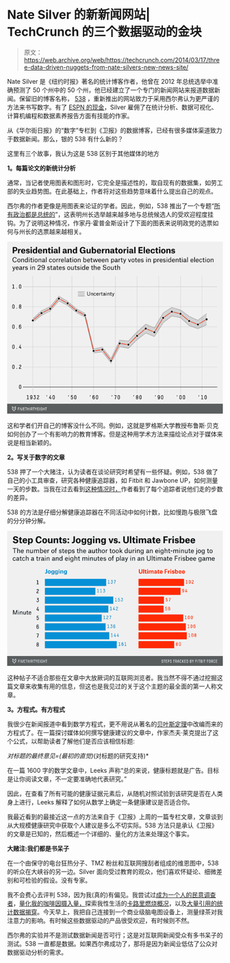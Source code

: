 # Nate Silver 的新新闻网站| TechCrunch 的三个数据驱动的金块

> 原文：<https://web.archive.org/web/https://techcrunch.com/2014/03/17/three-data-driven-nuggets-from-nate-silvers-new-news-site/>

Nate Silver 是《纽约时报》著名的统计博客作者，他曾在 2012 年总统选举中准确预测了 50 个州中的 50 个州，他已经建立了一个专门的新闻网站来报道数据新闻。保留旧的博客名称， [538](https://web.archive.org/web/20230323204641/http://fivethirtyeight.com/) ，重新推出的网站致力于采用西尔弗认为更严谨的方法来书写数字。有了 [ESPN 的现金](https://web.archive.org/web/20230323204641/http://www.mediaite.com/online/nate-silver-explains-why-he-sold-538-brand-to-espn/)，Silver 雇佣了在统计分析、数据可视化、计算机编程和数据素养报告方面有技能的作家。

从《华尔街日报》的“数字”专栏到《卫报》的数据博客，已经有很多媒体渠道致力于数据新闻。那么，银的 538 有什么新的？

这里有三个故事，我认为这是 538 区别于其他媒体的地方

**1。每篇论文的新统计分析**

通常，当记者使用图表和图形时，它完全是描述性的，取自现有的数据集，如劳工部的失业趋势图。在此基础上，作者将对这些趋势意味着什么提出自己的观点。

西尔弗的作者更像是用图表来论证的学者。因此，例如，538 推出了一个专题“[所有政治都是总统的](https://web.archive.org/web/20230323204641/http://fivethirtyeight.com/features/all-politics-is-presidential/)”，这表明州长选举越来越多地与总统候选人的受欢迎程度挂钩。为了说明这种情况，作家丹·霍普金斯设计了下面的图表来说明政党的选票如何与州长的选票越来越相关。

![hopkins-nationalgubernatorial-1b](img/66e8f9e853290c98bec7ba221ebe2ba9.png)

这和学者们开自己的博客没什么不同。例如，这就是罗格斯大学教授布鲁斯·贝克如何创办了一个有影响力的教育博客。但是这种用学术方法来描绘论点对于媒体来说是相当新颖的。

**2。写关于数字的文章**

538 押了一个大赌注，认为读者在谈论研究时希望有一些怀疑。例如，538 做了自己的小工具审查，研究各种健康追踪器，如 Fitbit 和 Jawbone UP，如何测量一天的步数。当我在过去看到[这种情况时，](https://web.archive.org/web/20230323204641/http://allthingsd.com/20130715/fitbit-flex-vs-jawbone-up-and-more-a-wearables-comparison/)作者看到了每个追踪者说他们走的步数的差异。

538 的方法是仔细分解健康追踪器在不同活动中如何计数，比如慢跑与极限飞盘的分分钟分解。

![bialik-steps-0317](img/369873a29a6412d1334e3a8bc787762b.png)

这种帖子不适合那些在文章中大放厥词的互联网浏览者。我当然不得不通过挖掘这篇文章来收集有用的信息，但这也是我见过的关于这个主题的最全面的第一人称文章。

**3。方程式。有方程式**

我很少在新闻报道中看到数学方程式，更不用说从著名的[贝叶斯定理](https://web.archive.org/web/20230323204641/http://en.wikipedia.org/wiki/Bayes'_theorem)中改编而来的方程式了。在一篇探讨媒体如何撰写健康建议的文章中，作家杰夫·莱克提出了这个公式，以帮助读者了解他们是否应该相信标题:

*对标题的最终意见=(最初的直觉)*(对标题的研究支持)*

在一篇 1600 字的数学文章中，Leeks 声称“总的来说，健康标题就是广告。目标是让你阅读文章，不一定要准确地代表研究。”

因此，在查看了所有可能的健康证据元素后，从随机对照试验到该研究是否在人类身上进行，Leeks 解释了如何从数学上确定一条健康建议是否适合你。

我最近看到的最接近这一点的方法来自于《卫报》上周的一篇专栏文章，文章谈到从大规模健康研究中获取个人建议是多么不切实际。538 方法只是承认《卫报》的文章是已知的，然后概述一个详细的、量化的方法来处理这个事实。

**大赌注:我们都是书呆子**

在一个由保守的电台狂热分子、TMZ 粉丝和互联网搜刮者组成的维恩图中，538 的听众在大峡谷的另一边。Silver 面向受过教育的观众，他们喜欢怀疑论、细微差别和可检验的假设。没有专家。

我不会费心去评判 538，因为我(真的)有偏见。我尝试过[成为一个人的民意调查者](https://web.archive.org/web/20230323204641/https://techcrunch.com/2013/07/20/how-google-surveys-could-turn-anyone-into-a-professional-pollster-as-shown-in-1-graph/)，[量化我的咖啡因摄入量，](https://web.archive.org/web/20230323204641/http://www.thedailybeast.com/articles/2013/12/02/what-happened-when-i-replaced-coffee-with-30-seconds-of-exercise.html)探索我性生活的[卡路里燃烧概况](https://web.archive.org/web/20230323204641/https://techcrunch.com/2013/07/05/how-health-trackers-could-reduce-sexual-infidelity/)，以及[大量引用的统计数据揭穿](https://web.archive.org/web/20230323204641/https://techcrunch.com/2012/07/22/how-to-spot-bad-statistics-privacy-hysteria-edition/)。今天早上，我把自己连接到一个商业级脑电图设备上，测量绿茶对我注意力的影响。有时候这些数据驱动的产品很受欢迎，有时候则不然。

西尔弗的实验并不是测试数据新闻是否可行；这是对互联网新闻受众有多书呆子的测试。538 一直都是数据。如果西尔弗成功了，那将是因为新闻业低估了公众对数据驱动分析的需求。